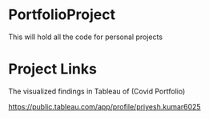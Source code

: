 # PortfolioProject
This will hold all the code for personal projects

# Project Links
The visualized findings in Tableau of (Covid Portfolio)

https://public.tableau.com/app/profile/priyesh.kumar6025 
